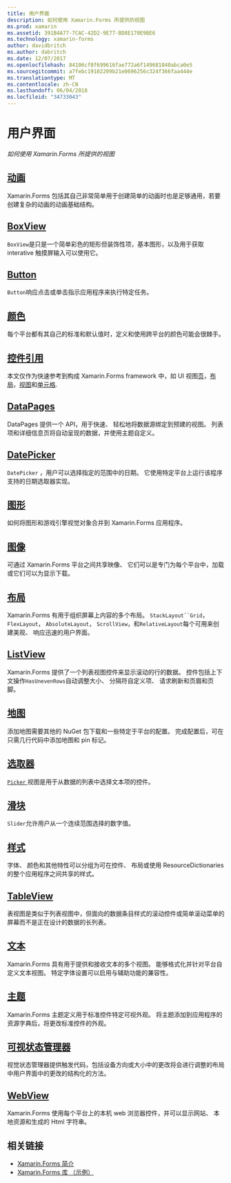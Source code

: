 ```yaml
---
title: 用户界面
description: 如何使用 Xamarin.Forms 所提供的视图
ms.prod: xamarin
ms.assetid: 391B4A77-7CAC-42D2-9E77-BD8E170E9BE6
ms.technology: xamarin-forms
author: davidbritch
ms.author: dabritch
ms.date: 12/07/2017
ms.openlocfilehash: 84106cf8f699616fae772a6f149681840abca0e5
ms.sourcegitcommit: a7febc19102209b21e0696256c324f366faa444e
ms.translationtype: MT
ms.contentlocale: zh-CN
ms.lasthandoff: 06/04/2018
ms.locfileid: "34733043"
---
```

# <a name="user-interface"></a>用户界面

_如何使用 Xamarin.Forms 所提供的视图_

## <a name="animationanimationindexmd"></a>[动画](animation/index.md)

Xamarin.Forms 包括其自己非常简单用于创建简单的动画时也是足够通用，若要创建复杂的动画的动画基础结构。

## <a name="boxviewboxviewmd"></a>[BoxView](boxview.md)

`BoxView`是只是一个简单彩色的矩形但装饰性项，基本图形，以及用于获取 interative 触摸屏输入可以使用它。

## <a name="buttonbuttonmd"></a>[Button](button.md)

`Button`响应点击或单击指示应用程序来执行特定任务。

## <a name="colorscolorsmd"></a>[颜色](colors.md)

每个平台都有其自己的标准和默认值时，定义和使用跨平台的颜色可能会很棘手。

## <a name="controls-referencecontrolsindexmd"></a>[控件引用](controls/index.md)

本文仅作为快速参考到构成 Xamarin.Forms framework 中，如 UI 视图[页](~/xamarin-forms/user-interface/controls/pages.md)，[布局](~/xamarin-forms/user-interface/controls/layouts.md)，[视图](~/xamarin-forms/user-interface/controls/views.md)和[单元格](~/xamarin-forms/user-interface/controls/cells.md).

## <a name="datapagesdatapagesindexmd"></a>[DataPages](datapages/index.md)

DataPages 提供一个 API，用于快速、 轻松地将数据源绑定到预建的视图。 列表项和详细信息页将自动呈现的数据，并使用主题自定义。

## <a name="datepickerdatepickermd"></a>[DatePicker](datepicker.md)

`DatePicker` ，用户可以选择指定的范围中的日期。 它使用特定平台上运行该程序支持的日期选取器实现。

## <a name="graphicsgraphicsindexmd"></a>[图形](graphics/index.md)

如何将图形和游戏引擎视觉对象合并到 Xamarin.Forms 应用程序。

## <a name="imagesimagesmd"></a>[图像](images.md)

可通过 Xamarin.Forms 平台之间共享映像、 它们可以是专门为每个平台中，加载或它们可以为显示下载。

## <a name="layoutslayoutsindexmd"></a>[布局](layouts/index.md)

Xamarin.Forms 有用于组织屏幕上内容的多个布局。 `StackLayout``Grid`， `FlexLayout`， `AbsoluteLayout`， `ScrollView`，和`RelativeLayout`每个可用来创建美观、 响应迅速的用户界面。

## <a name="listviewlistviewindexmd"></a>[ListView](listview/index.md)

Xamarin.Forms 提供了一个列表视图控件来显示滚动的行的数据。 控件包括上下文操作`HasUnevenRows`自动调整大小、 分隔符自定义项、 请求刷新和页眉和页脚。

## <a name="mapsmapmd"></a>[地图](map.md)

添加地图需要其他的 NuGet 包下载和一些特定于平台的配置。 完成配置后，可在只需几行代码中添加地图和 pin 标记。

## <a name="pickerpickerindexmd"></a>[选取器](picker/index.md)

[ `Picker` ](https://developer.xamarin.com/api/type/Xamarin.Forms.Picker/)视图是用于从数据的列表中选择文本项的控件。

## <a name="sliderslidermd"></a>[滑块](slider.md)

`Slider`允许用户从一个连续范围选择的数字值。

## <a name="stylesstylesindexmd"></a>[样式](styles/index.md)

字体、 颜色和其他特性可以分组为可在控件、 布局或使用 ResourceDictionaries 的整个应用程序之间共享的样式。

## <a name="tableviewtableviewmd"></a>[TableView](tableview.md)

表视图是类似于列表视图中，但面向的数据条目样式的滚动控件或简单滚动菜单的屏幕而不是正在设计的数据的长列表。

## <a name="texttextindexmd"></a>[文本](text/index.md)

Xamarin.Forms 具有用于提供和接收文本的多个视图。 能够格式化并针对平台自定义文本视图。 特定字体设置可以启用与辅助功能的兼容性。

## <a name="themesthemesindexmd"></a>[主题](themes/index.md)

Xamarin.Forms 主题定义用于标准控件特定可视外观。 将主题添加到应用程序的资源字典后，将更改标准控件的外观。

## <a name="visual-state-managervisual-state-managermd"></a>[可视状态管理器](visual-state-manager.md)

视觉状态管理器提供触发代码，包括设备方向或大小中的更改将会进行调整的布局中用户界面中的更改的结构化的方法。

## <a name="webviewwebviewmd"></a>[WebView](webview.md)

Xamarin.Forms 使用每个平台上的本机 web 浏览器控件，并可以显示网站、 本地资源和生成的 Html 字符串。


## <a name="related-links"></a>相关链接

- [Xamarin.Forms 简介](~/xamarin-forms/get-started/introduction-to-xamarin-forms.md)
- [Xamarin.Forms 库 （示例）](https://developer.xamarin.com/samples/FormsGallery/)
